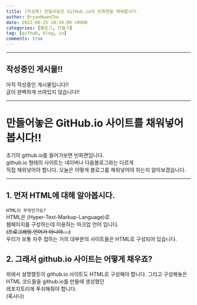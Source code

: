 ```yaml
---
title: (작성중) 만들어놓은 GitHub.io의 빈화면을 채워봅시다.
author: BryanHwanCho
date: 2022-06-25 20:39:00 +0900
categories: [블로그, 만들기]
tag: [github, blog, io]
comments: true
---
```


---
## 작성중인 게시물!!
아직 작성중인 게시물입니다!!  
글이 완벽하게 쓰여있지 않습니다!!  

---

# 만들어놓은 GitHub.io 사이트를 채워넣어 봅시다!!
초기의 github.io를 들어가보면 빈화면입니다.   
github.io 형태의 사이트는 네이버나 다음블로그와는 다르게  
직접 채워넣어야 합니다.
오늘은 어떻게 블로그를 채워넣어야 하는지 알아보겠습니다.

---  

## 1. 먼저 HTML에 대해 알아봅시다.
```HTML이 무엇인가요?```  
HTML은 (Hyper-Text-Markup-Language)로  
웹페이지를 구성하는데 이용하는 마크업 언어 입니다.  
~~(프로그래밍 언어가 아니야....)~~  
우리가 보통 자주 접하는 거의 대부분의 사이트들은 HTML로 구성되어 있습니다.

## 2. 그래서 github.io 사이트는 어떻게 채우죠?
위에서 설명했듯이 github.io 사이트도 HTML로 구성해야 합니다.
그리고 구성해놓은 HTML 코드들을 github.io를 만들때 생성했던  
레포지토리에 푸쉬해줘야 합니다.  
(혹시나)

